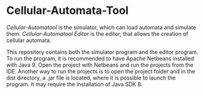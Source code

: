 # Cellular-Automata-Tool

*Cellular-Automatool* is the simulator, which can load automata and simulate them. *Cellular-Automatool Editor* is the editor, that allows the creation of cellular automata.

This repository contains both the simulator program and the editor program. To run the program, it is recommended to have Apache Netbeans installed with Java 9. Open the project with Netbeans and run the projects from the IDE. Another way to run the projects is to open the project folder and in the dist directory, a .jar file is located, where it is possible to launch the program. It may require the installation of Java SDK 8.


